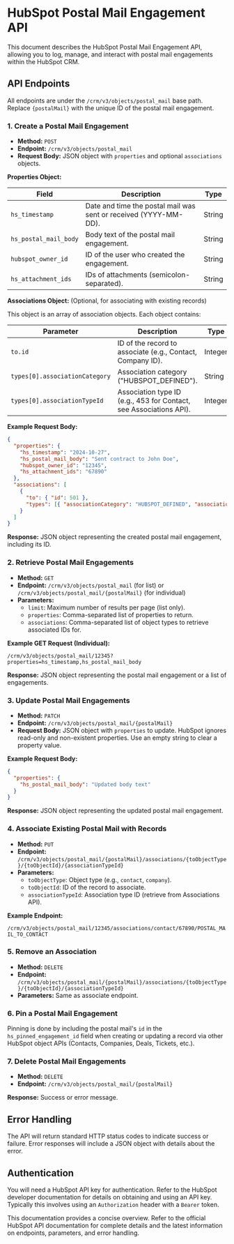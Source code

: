 # HubSpot Postal Mail Engagement API

This document describes the HubSpot Postal Mail Engagement API, allowing you to log, manage, and interact with postal mail engagements within the HubSpot CRM.

## API Endpoints

All endpoints are under the `/crm/v3/objects/postal_mail` base path.  Replace `{postalMail}` with the unique ID of the postal mail engagement.

### 1. Create a Postal Mail Engagement

* **Method:** `POST`
* **Endpoint:** `/crm/v3/objects/postal_mail`
* **Request Body:**  JSON object with `properties` and optional `associations` objects.

**Properties Object:**

| Field             | Description                                                              | Type    |
|----------------------|--------------------------------------------------------------------------|---------|
| `hs_timestamp`      | Date and time the postal mail was sent or received (YYYY-MM-DD).           | String  |
| `hs_postal_mail_body` | Body text of the postal mail engagement.                                 | String  |
| `hubspot_owner_id`  | ID of the user who created the engagement.                               | String  |
| `hs_attachment_ids` | IDs of attachments (semicolon-separated).                              | String  |


**Associations Object:** (Optional, for associating with existing records)

This object is an array of association objects. Each object contains:

| Parameter       | Description                                                         | Type    |
|-----------------|---------------------------------------------------------------------|---------|
| `to.id`         | ID of the record to associate (e.g., Contact, Company ID).            | Integer |
| `types[0].associationCategory` | Association category ("HUBSPOT_DEFINED").                         | String  |
| `types[0].associationTypeId`   | Association type ID (e.g., 453 for Contact, see Associations API). | Integer |


**Example Request Body:**

```json
{
  "properties": {
    "hs_timestamp": "2024-10-27",
    "hs_postal_mail_body": "Sent contract to John Doe",
    "hubspot_owner_id": "12345",
    "hs_attachment_ids": "67890"
  },
  "associations": [
    {
      "to": { "id": 501 },
      "types": [{ "associationCategory": "HUBSPOT_DEFINED", "associationTypeId": 453 }]
    }
  ]
}
```

**Response:**  JSON object representing the created postal mail engagement, including its ID.


### 2. Retrieve Postal Mail Engagements

* **Method:** `GET`
* **Endpoint:** `/crm/v3/objects/postal_mail` (for list) or `/crm/v3/objects/postal_mail/{postalMail}` (for individual)
* **Parameters:**
    * `limit`: Maximum number of results per page (list only).
    * `properties`: Comma-separated list of properties to return.
    * `associations`: Comma-separated list of object types to retrieve associated IDs for.

**Example GET Request (Individual):**

`/crm/v3/objects/postal_mail/12345?properties=hs_timestamp,hs_postal_mail_body`

**Response:** JSON object representing the postal mail engagement or a list of engagements.


### 3. Update Postal Mail Engagements

* **Method:** `PATCH`
* **Endpoint:** `/crm/v3/objects/postal_mail/{postalMail}`
* **Request Body:** JSON object with `properties` to update.  HubSpot ignores read-only and non-existent properties.  Use an empty string to clear a property value.

**Example Request Body:**

```json
{
  "properties": {
    "hs_postal_mail_body": "Updated body text"
  }
}
```

**Response:** JSON object representing the updated postal mail engagement.


### 4. Associate Existing Postal Mail with Records

* **Method:** `PUT`
* **Endpoint:** `/crm/v3/objects/postal_mail/{postalMail}/associations/{toObjectType}/{toObjectId}/{associationTypeId}`
* **Parameters:**
    * `toObjectType`: Object type (e.g., `contact`, `company`).
    * `toObjectId`: ID of the record to associate.
    * `associationTypeId`:  Association type ID (retrieve from Associations API).

**Example Endpoint:**

`/crm/v3/objects/postal_mail/12345/associations/contact/67890/POSTAL_MAIL_TO_CONTACT`


### 5. Remove an Association

* **Method:** `DELETE`
* **Endpoint:** `/crm/v3/objects/postal_mail/{postalMail}/associations/{toObjectType}/{toObjectId}/{associationTypeId}`
* **Parameters:** Same as associate endpoint.

### 6. Pin a Postal Mail Engagement

Pinning is done by including the postal mail's `id` in the `hs_pinned_engagement_id` field when creating or updating a record via other HubSpot object APIs (Contacts, Companies, Deals, Tickets, etc.).


### 7. Delete Postal Mail Engagements

* **Method:** `DELETE`
* **Endpoint:** `/crm/v3/objects/postal_mail/{postalMail}`

**Response:**  Success or error message.


##  Error Handling

The API will return standard HTTP status codes to indicate success or failure.  Error responses will include a JSON object with details about the error.


## Authentication

You will need a HubSpot API key for authentication.  Refer to the HubSpot developer documentation for details on obtaining and using an API key.  Typically this involves using an `Authorization` header with a `Bearer` token.


This documentation provides a concise overview. Refer to the official HubSpot API documentation for complete details and the latest information on endpoints, parameters, and error handling.
